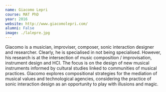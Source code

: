```yaml
---
name: Giacomo Lepri
course: MAT PhD
year: 2016
website: http://www.giacomolepri.com/
alumni: False
image: ./lalepre.jpg
---
```

Giacomo is a musician, improviser, composer, sonic interaction designer and researcher. Clearly, he is specialised in not being specialised. However, his research is at the intersection of music composition / improvisation, instrument design and HCI. 
The focus is on the design of new musical instruments informed by cultural studies linked to communities of musical practices.
Giacomo explores compositional strategies for the mediation of musical values and technological agencies, considering the practice of sonic interaction design as an opportunity to play with illusions and magic.
